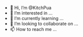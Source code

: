 - 👋 Hi, I’m @KitchPua
- 👀 I’m interested in ...
- 🌱 I’m currently learning ...
- 💞️ I’m looking to collaborate on ...
- 📫 How to reach me ...

<!---
KitchPua/KitchPua is a ✨ special ✨ repository because its `README.md` (this file) appears on your GitHub profile.
You can click the Preview link to take a look at your changes.
--->
